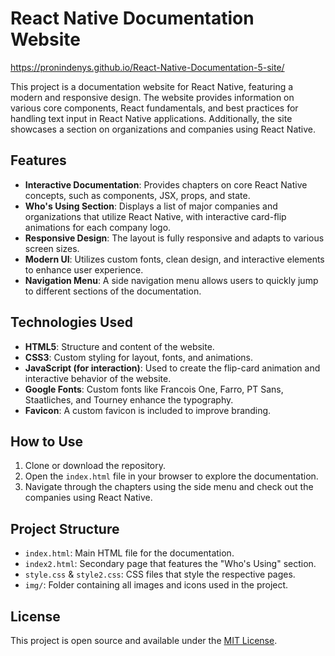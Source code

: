 # React Native Documentation Website

https://pronindenys.github.io/React-Native-Documentation-5-site/

This project is a documentation website for React Native, featuring a modern and responsive design. The website provides information on various core components, React fundamentals, and best practices for handling text input in React Native applications. Additionally, the site showcases a section on organizations and companies using React Native.

## Features

- **Interactive Documentation**: Provides chapters on core React Native concepts, such as components, JSX, props, and state.
- **Who's Using Section**: Displays a list of major companies and organizations that utilize React Native, with interactive card-flip animations for each company logo.
- **Responsive Design**: The layout is fully responsive and adapts to various screen sizes.
- **Modern UI**: Utilizes custom fonts, clean design, and interactive elements to enhance user experience.
- **Navigation Menu**: A side navigation menu allows users to quickly jump to different sections of the documentation.

## Technologies Used

- **HTML5**: Structure and content of the website.
- **CSS3**: Custom styling for layout, fonts, and animations.
- **JavaScript (for interaction)**: Used to create the flip-card animation and interactive behavior of the website.
- **Google Fonts**: Custom fonts like Francois One, Farro, PT Sans, Staatliches, and Tourney enhance the typography.
- **Favicon**: A custom favicon is included to improve branding.

## How to Use

1. Clone or download the repository.
2. Open the `index.html` file in your browser to explore the documentation.
3. Navigate through the chapters using the side menu and check out the companies using React Native.

## Project Structure

- `index.html`: Main HTML file for the documentation.
- `index2.html`: Secondary page that features the "Who's Using" section.
- `style.css` & `style2.css`: CSS files that style the respective pages.
- `img/`: Folder containing all images and icons used in the project.

## License

This project is open source and available under the [MIT License](LICENSE).
